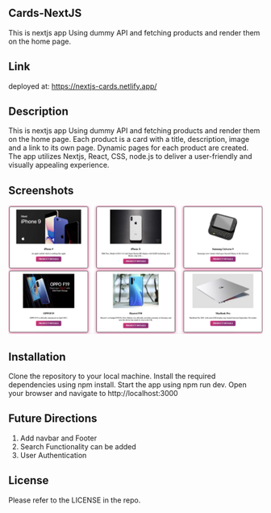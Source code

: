 

## Cards-NextJS

This is nextjs app Using dummy API and fetching products and render them on the home page.


## Link

deployed at: https://nextjs-cards.netlify.app/

## Description

This is nextjs app Using dummy API and fetching products and render them on the home page.
Each product is a card with a title, description, image and a link to its own page. Dynamic pages for each product are created.
The app utilizes Nextjs, React, CSS, node.js to deliver a user-friendly and visually appealing experience.

## Screenshots

![screenshot of page](./public/screenshott.png)

## Installation

Clone the repository to your local machine.
Install the required dependencies using npm install.
Start the app using npm run dev.
Open your browser and navigate to http://localhost:3000

## Future Directions
1. Add navbar and Footer
2. Search Functionality can be added 
3. User Authentication

## License

Please refer to the LICENSE in the repo.